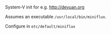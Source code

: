 
System-V init for e.g. http://devuan.org

Assumes an executable `/usr/local/bin/miniflux`.

Configure in `etc/default/miniflux`

